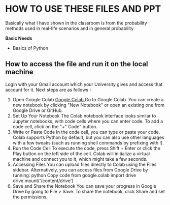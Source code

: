 # HOW TO USE THESE FILES AND PPT 
Basically what I have shown in the classroom is from the probability methods used in real-life scenarios and in general probability 

**Basic Needs**
 - Basics of Python 

## How to access the file and run it on the local machine
Login with your Gmail account which your University gives and access that account for it.
Next steps are as follows - 
1. Open Google Colab [Google Colab ](https://colab.research.google.com/)
Go to Google Colab.
You can create a new notebook by clicking "New Notebook" or open an existing one from Google Drive or GitHub.
2. Set Up Your Notebook
The Colab notebook interface looks similar to Jupyter notebooks, with code cells where you can enter code.
To add a code cell, click on the "+" Code" button.
3. Write or Paste Code
In the code cell, you can type or paste your code.
Colab supports Python by default, but you can also use other languages with a few tweaks (such as running shell commands by prefixing with !).
4. Run the Code Cell
To execute the code, press Shift + Enter or click the Play button on the left side of the cell.
Colab will initialize a virtual machine and connect you to it, which might take a few seconds.
5. Accessing Files
You can upload files directly to Colab using the Files sidebar.
Alternatively, you can access files from Google Drive by running:
python
Copy code
from google.colab import drive
drive.mount('/content/drive')
6. Save and Share the Notebook
You can save your progress in Google Drive by going to File > Save.
To share the notebook, click Share and set the permissions.
